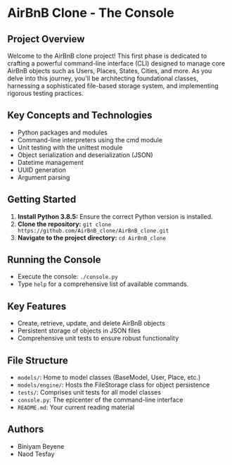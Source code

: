 # AirBnB Clone - The Console

## Project Overview

Welcome to the AirBnB clone project! This first phase is dedicated to crafting a powerful command-line interface (CLI) designed to manage core AirBnB objects such as Users, Places, States, Cities, and more. As you delve into this journey, you'll be architecting foundational classes, harnessing a sophisticated file-based storage system, and implementing rigorous testing practices.

## Key Concepts and Technologies

- Python packages and modules
- Command-line interpreters using the cmd module
- Unit testing with the unittest module
- Object serialization and deserialization (JSON)
- Datetime management
- UUID generation
- Argument parsing

## Getting Started

1. **Install Python 3.8.5:** Ensure the correct Python version is installed.
2. **Clone the repository:** `git clone https://github.com/AirBnB_clone/AirBnB_clone.git`
3. **Navigate to the project directory:** `cd AirBnB_clone`

## Running the Console

- Execute the console: `./console.py`
- Type `help` for a comprehensive list of available commands.

## Key Features

- Create, retrieve, update, and delete AirBnB objects
- Persistent storage of objects in JSON files
- Comprehensive unit tests to ensure robust functionality

## File Structure

- `models/`: Home to model classes (BaseModel, User, Place, etc.)
- `models/engine/`: Hosts the FileStorage class for object persistence
- `tests/`: Comprises unit tests for all model classes
- `console.py`: The epicenter of the command-line interface
- `README.md`: Your current reading material

## Authors

- Biniyam Beyene
- Naod Tesfay

